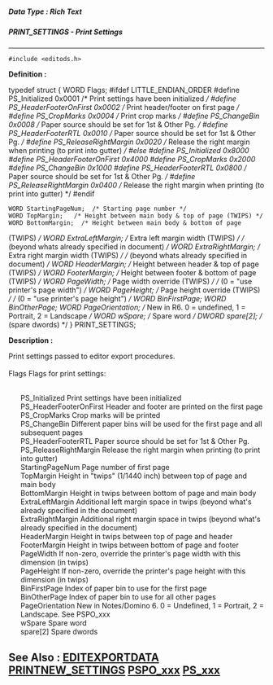 ##### Data Type : Rich Text
##### PRINT_SETTINGS - Print Settings
---
```
#include <editods.h>
```

**Definition :**

typedef struct {
	WORD Flags;
#ifdef LITTLE_ENDIAN_ORDER
	#define PS_Initialized   0x0001 /* Print settings have been initialized 
*/
	#define PS_HeaderFooterOnFirst 0x0002 /* Print header/footer on first 
page */
	#define PS_CropMarks   0x0004 /* Print crop marks */
	#define PS_ChangeBin   0x0008 /* Paper source should be set for 1st & 
Other Pg. */
	#define PS_HeaderFooterRTL  0x0010 /* Paper source should be set for 
1st & Other Pg. */
	#define PS_ReleaseRightMargin  0x0020 /* Release the right margin when 
printing (to print into gutter) */
#else
	#define PS_Initialized   0x8000
	#define PS_HeaderFooterOnFirst 0x4000
	#define PS_CropMarks   0x2000
	#define PS_ChangeBin   0x1000
	#define PS_HeaderFooterRTL  0x0800 /* Paper source should be set for 
1st & Other Pg. */
	#define PS_ReleaseRightMargin  0x0400 /* Release the right margin when 
printing (to print into gutter) */
#endif

	WORD StartingPageNum;  /* Starting page number */
	WORD TopMargin;   /* Height between main body & top of page (TWIPS) */
	WORD BottomMargin;  /* Height between main body & bottom of page 
(TWIPS) */
	WORD ExtraLeftMargin;  /* Extra left margin width (TWIPS) */
	     /* (beyond whats already specified in document) */
	WORD ExtraRightMargin;  /* Extra right margin width (TWIPS) */
	     /* (beyond whats already specified in document) */
	WORD HeaderMargin;  /* Height between header & top of page (TWIPS) */
	WORD FooterMargin;  /* Height between footer & bottom of page (TWIPS) */
	WORD PageWidth;   /* Page width override (TWIPS) */
	     /* (0 = "use printer's page width") */
	WORD PageHeight;   /* Page height override (TWIPS) */
	     /* (0 = "use printer's page height") */
	WORD BinFirstPage;
	WORD BinOtherPage;
	WORD PageOrientation;  /* New in R6. 0 = undefined, 1 = Portrait, 2 = 
Landscape */
	WORD wSpare;   /* Spare word */
	DWORD spare[2];   /* (spare dwords) */
	} PRINT_SETTINGS;

**Description :**

Print settings passed to editor export procedures.<br>
<br>
Flags				Flags for print settings:		
<ul><br>
	PS_Initialized		Print settings have been initialized<br>
	PS_HeaderFooterOnFirst		Header and footer are printed on the first page<br>
	PS_CropMarks		Crop marks will be printed<br>
	PS_ChangeBin		Different paper bins will be used for the first page and all subsequent pages<br>
	PS_HeaderFooterRTL		Paper source should be set for 1st &amp; Other Pg.<br>
	PS_ReleaseRightMargin		Release the right margin when printing (to print into gutter)<br>
StartingPageNum	Page number of first page<br>
TopMargin	Height in &quot;twips&quot; (1/1440 inch) between top of page and main body<br>
BottomMargin	Height in twips between bottom of page and main body<br>
ExtraLeftMargin	Additional left margin space in twips (beyond what's already specified in the document)<br>
ExtraRightMargin	Additional right margin space in twips (beyond what's already specified in the document)<br>
HeaderMargin	Height in twips between top of page and header<br>
FooterMargin	Height in twips between bottom of page and footer<br>
PageWidth	If non-zero, override the printer's page width with this dimension (in twips)<br>
PageHeight	If non-zero, override the printer's page height with this dimension (in twips)<br>
BinFirstPage	Index of paper bin to use for the first page<br>
BinOtherPage	Index of paper bin to use for all other pages<br>
PageOrientation	New in Notes/Domino 6.  0 = Undefined, 1 = Portrait, 2 = Landscape. See PSPO_xxx<br>
wSpare			Spare word	<br>
spare[2]			Spare dwords</ul>



**See Also :**
[EDITEXPORTDATA](/domino-c-api-docs/reference/Data/EDITEXPORTDATA)
[PRINTNEW_SETTINGS](/domino-c-api-docs/reference/Data/PRINTNEW_SETTINGS)
[PSPO_xxx](/domino-c-api-docs/reference/Symb/PSPO_xxx)
[PS_xxx](/domino-c-api-docs/reference/Symb/PS_xxx)
---
